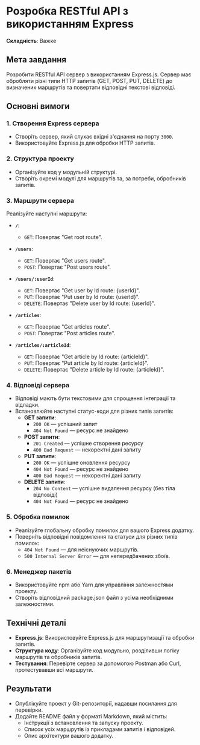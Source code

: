 # Розробка RESTful API з використанням Express

**Складність**: Важке

## Мета завдання

Розробити RESTful API сервер з використанням Express.js. Сервер має обробляти різні типи HTTP запитів (GET, POST, PUT, DELETE) до визначених маршрутів та повертати відповідні текстові відповіді.

## Основні вимоги

### 1. Створення Express сервера

- Створіть сервер, який слухає вхідні з'єднання на порту `3000`.
- Використовуйте Express.js для обробки HTTP запитів.

### 2. Структура проекту

- Організуйте код у модульній структурі.
- Створіть окремі модулі для маршрутів та, за потреби, обробників запитів.

### 3. Маршрути сервера

Реалізуйте наступні маршрути:

- **`/`**:

  - `GET`: Повертає "Get root route".

- **`/users`**:

  - `GET`: Повертає "Get users route".
  - `POST`: Повертає "Post users route".

- **`/users/:userId`**:

  - `GET`: Повертає "Get user by Id route: {userId}".
  - `PUT`: Повертає "Put user by Id route: {userId}".
  - `DELETE`: Повертає "Delete user by Id route: {userId}".

- **`/articles`**:

  - `GET`: Повертає "Get articles route".
  - `POST`: Повертає "Post articles route".

- **`/articles/:articleId`**:
  - `GET`: Повертає "Get article by Id route: {articleId}".
  - `PUT`: Повертає "Put article by Id route: {articleId}".
  - `DELETE`: Повертає "Delete article by Id route: {articleId}".

### 4. Відповіді сервера

- Відповіді мають бути текстовими для спрощення інтеграції та відладки.
- Встановлюйте наступні статус-коди для різних типів запитів:
  - **GET запити**:
    - `200 OK` — успішний запит
    - `404 Not Found` — ресурс не знайдено
  - **POST запити**:
    - `201 Created` — успішне створення ресурсу
    - `400 Bad Request` — некоректні дані запиту
  - **PUT запити**:
    - `200 OK` — успішне оновлення ресурсу
    - `404 Not Found` — ресурс не знайдено
    - `400 Bad Request` — некоректні дані запиту
  - **DELETE запити**:
    - `204 No Content` — успішне видалення ресурсу (без тіла відповіді)
    - `404 Not Found` — ресурс не знайдено

### 5. Обробка помилок

- Реалізуйте глобальну обробку помилок для вашого Express додатку.
- Поверніть відповідні повідомлення та статуси для різних типів помилок:
  - `404 Not Found` — для неіснуючих маршрутів.
  - `500 Internal Server Error` — для непередбачених збоїв.

### 6. Менеджер пакетів

- Використовуйте npm або Yarn для управління залежностями проекту.
- Створіть відповідний package.json файл з усіма необхідними залежностями.

## Технічні деталі

- **Express.js**: Використовуйте Express.js для маршрутизації та обробки запитів.
- **Структура коду**: Організуйте код модульно, розділивши логіку маршрутів та обробників запитів.
- **Тестування**: Перевірте сервер за допомогою Postman або Curl, протестувавши всі маршрути.

## Результати

- Опублікуйте проект у Git-репозиторії, надавши посилання для перевірки.
- Додайте README файл у форматі Markdown, який містить:
  - Інструкції з встановлення та запуску проекту.
  - Список усіх маршрутів із прикладами запитів і відповідей.
  - Опис архітектури вашого додатку.
